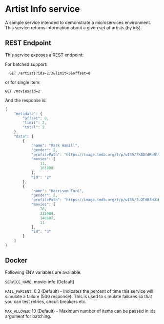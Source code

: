 # Artist Info service

A sample service intended to demonstrate a microservices environment. This service returns information about a given set of artists (by ids).

## REST Endpoint
This service exposes a REST endpoint:

For batched support:

``` 
  GET /artists?ids=2,3&limit=5&offset=0
```

or for single item:

```
GET /movies?id=2
```

And the response is:

``` javascript
{
    "metadata": {
        "offset": 0,
        "limit": 2,
        "total": 2
    },
    "data": [
        {
            "name": "Mark Hamill",
            "gender": 2,
            "profilePath": "https://image.tmdb.org/t/p/w185/fk8OfdReNltKZqOk2TZgkofCUFq.jpg",
            "movies": [
                11,
                181808
            ],
            "id": "2"
        },
        {
            "name": "Harrison Ford",
            "gender": 2,
            "profilePath": "https://image.tmdb.org/t/p/w185/7LOTdRfHU1H1qHBxpUv3jT04eWB.jpg",
            "movies": [
                78,
                335984,
                140607,
                11
            ],
            "id": "3"
        }
    ]
}
```

## Docker
Following ENV variables are available:

`SERVICE_NAME`: movie-info (Default)

`FAIL_PERCENT`: 0.3 (Default) - Indicates the percent of time this service will simulate a failure (500 response). This is used to simulate failures so that you can test retries, circuit breakers etc.

`MAX_ALLOWED`: 10 (Default) - Maximum number of items can be passed in ids argument for batching.


